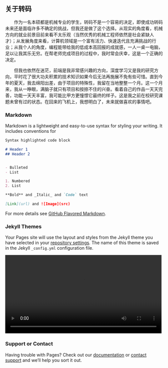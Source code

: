 ## 关于转码

&emsp;&emsp;作为一名本硕都是机械专业的学生，转码不是一个容易的决定，即使成功转码未来还是面临许多不确定的挑战，但我还是做了这个选择。从现实的角度看，机械方向的就业前景目前来看不太乐观（当然优秀的机械工程师依然是社会紧缺人才）；从发展角度来看，计算机领域是一个富有活力、快速迭代且充满挑战的行业；从我个人的角度，编程能带给我的低成本高回报的成就感，一人一桌一电脑，足以让我其乐无穷。在帮老师完成项目的过程中，我时常会庆幸，这是一个正确的决定。

&emsp;&emsp;但我也依然在迷茫，前端是我非常感兴趣的方向，深度学习又是我的研究方向，平时花了很大功夫积累的技术知识如果今后无法再施展不免有些可惜。直到今年的夏天，我去绵阳出差，由于项目的特殊性，我留在当地整整一个月。这一个月来，我从一睁眼，满脑子就只有项目和按捺不住的兴奋。看着自己的作品一天天完善，功能一天天丰富，我可能比甲方更憧憬它最终的样子。这是我之前在校研究课题未曾有过的状态。在回来的飞机上，我想明白了，未来就做喜欢的事情吧。

### Markdown

Markdown is a lightweight and easy-to-use syntax for styling your writing. It includes conventions for

```markdown
Syntax highlighted code block

# Header 1
## Header 2


- Bulleted
- List

1. Numbered
2. List

**Bold** and _Italic_ and `Code` text

[Link](url) and ![Image](src)
```

For more details see [GitHub Flavored Markdown](https://guides.github.com/features/mastering-markdown/).

### Jekyll Themes

Your Pages site will use the layout and styles from the Jekyll theme you have selected in your [repository settings](https://github.com/super-xman/super-xman.github.io/settings/pages). The name of this theme is saved in the Jekyll `_config.yml` configuration file.

<video src="https://walkclass-vr.oss-cn-hangzhou.aliyuncs.com/yuzelin/my-music/demo/%E8%A7%86%E9%A2%91%E6%95%99%E5%AD%A6.mp4" controls="controls" width="500"><video/>

### Support or Contact

Having trouble with Pages? Check out our [documentation](https://docs.github.com/categories/github-pages-basics/) or [contact support](https://support.github.com/contact) and we’ll help you sort it out.
